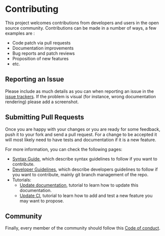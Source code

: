 # Contributing

This project welcomes contributions from developers and users in the open source
community. Contributions can be made in a number of ways, a few examples are :

  * Code patch via pull requests
  * Documentation improvements
  * Bug reports and patch reviews
  * Proposition of new features
  * etc.

## Reporting an Issue

Please include as much details as you can when reporting an issue in the [issue
trackers][issue_tracker]. If the problem is visual (for instance, wrong
documentation rendering) please add a screenshot.

## Submitting Pull Requests

Once you are happy with your changes or you are ready for some feedback, push it
to your fork and send a pull request. For a change to be accepted it will most
likely need to have tests and documentation if it is a new feature.

For more information, you can check the following pages:

  * [Syntax Guide][syntax_guide], which describe syntax guidelines to follow if
   you want to contribute.
  * [Developer Guidelines][developers_guidelines], which describe developers
    guidelines to follow if you want to contribute, mainly git branch management
    of the repo.
  * Tutorials:
     * [Update documentation][update_documentation], tutorial to learn how to
      update this documentation.
     * [Update CI][update_ci], tutorial to learn how to add and test
      a new feature you may want to propose.

## Community

Finally, every member of the community should follow this [Code of
conduct][code_of_conduct].

[issue_tracker]: https://framagit.org/rdeville.public/my_dotfiles/myrepo/-/issues
[developers_guidelines]: developer_guidelines.md
[syntax_guide]: syntax_guide.md
[update_ci]: tutorials/update_ci.md
[update_documentation]: tutorials/update_documentation.md
[code_of_conduct]: ../about/code_of_conduct.md
